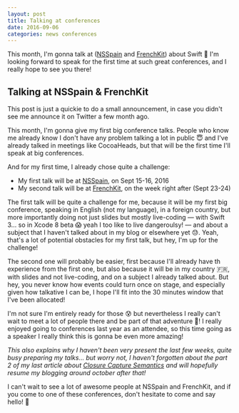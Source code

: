 ```yaml
---
layout: post
title: Talking at conferences
date: 2016-09-06
categories: news conferences
---
```


This month, I'm gonna talk at ([NSSpain](http://2016.nsspain.com) and [FrenchKit](http://frenchkit.fr)) about Swift 🎉 I'm looking forward to speak for the first time at such great conferences, and I really hope to see you there!

## Talking at NSSpain & FrenchKit

This post is just a quickie to do a small announcement, in case you didn't see me announce it on Twitter a few month ago.

This month, I'm gonna give my first big conference talks. People who know me already know I don't have any problem talking a lot in public 😇 and I've already talked in meetings like CocoaHeads, but that will be the first time I'll speak at big conferences.

And for my first time, I already chose quite a challenge:

* My first talk will be at [NSSpain](http://2016.nsspain.com), on Sept 15-16, 2016
* My second talk will be at [FrenchKit](http://frenchkit.fr), on the week right after (Sept 23-24)

The first talk will be quite a challenge for me, because it will be my first big conference, speaking in English (not my language), in a foreign country, but more importantly doing not just slides but mostly live-coding — with Swift 3… so in Xcode 8 beta 😱 yeah I too like to live dangeroulsy! — and about a subject that I haven't talked about in my blog or elsewhere yet 😓. Yeah, that's a lot of potential obstacles for my first talk, but hey, I'm up for the challenge!

The second one will probably be easier, first because I'll already have th experience from the first one, but also because it will be in my country 🇫🇷, with slides and not live-coding, and on a subject I already talked about. But hey, you never know how events could turn once on stage, and especially given how talkative I can be, I hope I'll fit into the 30 minutes window that I've been allocated!

I'm not sure I'm entirely ready for those 😰 but nevertheless I really can't wait to meet a lot of people there and be part of that adventure 🎉! I really enjoyed going to conferences last year as an attendee, so this time going as a speaker I really think this is gonna be even more amazing!

_This also explains why I haven't been very present the last few weeks, quite busy preparing my talks… but worry not, I haven't forgotten about the part 2 of my last article about [Closure Capture Semantics](/swift/closures/2016/07/25/closure-capture-1/) and will hopefully resume my blogging around october after that!_

I can't wait to see a lot of awesome people at NSSpain and FrenchKit, and if you come to one of these conferences, don't hesitate to come and say hello! 👋

